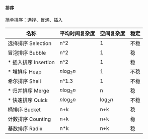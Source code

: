 #### 排序

简单排序：选择、冒泡、插入

| 名称 | 平均时间复杂度 | 空间复杂度 | 稳定 |
| --- | --- | --- | --- |
| 选择排序 Selection | n^2 | 1 | 不稳 |
| 冒泡排序 Bubble | n^2 | 1 | 稳 |
| * 插入排序 Insertion | n^2 | 1 | 稳 |
| * 堆排序 Heap | $n\log_2 n$ | 1 | 不稳 |
| 希尔排序 Shell | n^1.3 | 1 | 不稳 |
| * 归并排序 Merge | $n\log_2 n$ | n | 稳 |
| * 快速排序 Quick | $n\log_2 n$ | $\log_2 n$ | 不稳 |
| 桶排序 Bucket | n+k | n+k | 稳 |
| 计数排序 Counting | n+k | n+k | 稳 |
| 基数排序 Radix | n*k | n+k | 稳 |
